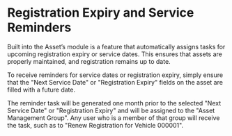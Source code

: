 # Registration Expiry and Service Reminders

Built into the Asset’s module is a feature that automatically assigns tasks for upcoming registration expiry or service dates. This ensures that assets are properly maintained, and registration remains up to date.

To receive reminders for service dates or registration expiry, simply ensure that the "Next Service Date" or "Registration Expiry" fields on the asset are filled with a future date.

The reminder task will be generated one month prior to the selected "Next Service Date" or "Registration Expiry" and will be assigned to the "Asset Management Group". Any user who is a member of that group will receive the task, such as to "Renew Registration for Vehicle 000001".